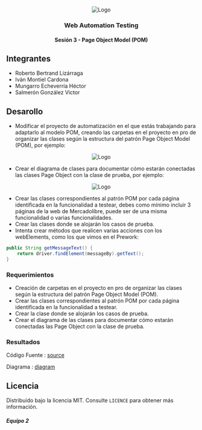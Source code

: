 <!-- PROJECT LOGO -->
<br />
<p align="center">
  <a>
    <img src="https://upload.wikimedia.org/wikipedia/commons/4/43/Cognizant_logo_2022.svg" alt="Logo">
  </a>

<h3 align="center">Web Automation Testing</h3>
<h4 align="center">Sesión 3 - Page Object Model (POM)</h4>

## Integrantes

* Roberto Bertrand Lizárraga
* Iván Montiel Cardona
* Mungarro Echeverría Héctor
* Salmerón González Victor

## Desarollo
* Modificar el proyecto de automatización en el que estás trabajando para adaptarlo al modelo POM, creando las carpetas en el proyecto en pro de organizar las clases según la estructura del patrón Page Object Model (POM), por ejemplo:
  <br />
<p align="center">
  <a>
    <img src="https://assets.bedu.org/contents/TECM0055WAUT_Web_Automation_Testing/TECM0055WAUT_S3_3_1.png" alt="Logo">
  </a>
	
* Crear el diagrama de clases para documentar cómo estarán conectadas las clases Page Object con la clase de prueba, por ejemplo:
  <br />
<p align="center">
  <a>
    <img src="https://assets.bedu.org/contents/TECM0055WAUT_Web_Automation_Testing/TECM0055WAUT_S3_3_2.png" alt="Logo">
  </a>

* Crear las clases correspondientes al patrón POM por cada página identificada en la funcionalidad a testear, debes como mínimo incluir 3 páginas de la web de Mercadolibre, puede ser de una misma funcionalidad o varias funcionalidades.
* Crear las clases donde se alojarán los casos de prueba.
* Intenta crear métodos que realicen varias acciones con los webElements, como los que vimos en el Prework:
```java
public String getMessageText() {
	return driver.findElement(messageBy).getText();
}
```

### Requerimientos

* Creación de carpetas en el proyecto en pro de organizar las clases según la estructura del patrón Page Object Model (POM).
* Crear las clases correspondientes al patrón POM por cada página identificada en la funcionalidad a testear.
* Crear la clase donde se alojarán los casos de prueba.
* Crear el diagrama de las clases para documentar cómo estarán conectadas las Page Object con la clase de prueba.

### Resultados

Código Fuente : [source](https://github.com/begeistert/WebAutomationPostworks/raw/main/Sesion%203/Sesion3Modulo03.zip)

Diagrama : [diagram](https://github.com/begeistert/WebAutomationPostworks/blob/main/Sesion%203/Modulo05_Sesion_03.pdf)

## Licencia
Distribuido bajo la licencia MIT. Consulte `LICENCE` para obtener más información.

##### Equipo 2

